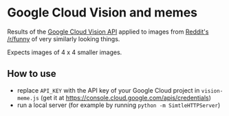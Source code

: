 Google Cloud Vision and memes
=============================

Results of the [Google Cloud Vision API](https://cloud.google.com/vision/) applied to images from [Reddit's /r/funny](https://www.reddit.com/r/funny/comments/49rpkb/dog_or_muffin/) of very similarly looking things.


Expects images of 4 x 4 smaller images.

How to use
----------

* replace `API_KEY` with the API key of your Google Cloud project in `vision-meme.js` (get it at https://console.cloud.google.com/apis/credentials)
* run a local server (for example by running `python -m SimtleHTTPServer`)
